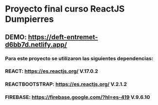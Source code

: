 

# Proyecto final curso ReactJS Dumpierres


## DEMO:  https://deft-entremet-d6bb7d.netlify.app/




### Para este proyecto se utilizaron las siguientes dependencias:

### REACT:  https://es.reactjs.org/ V.17.0.2
### REACTBOOTSTRAP: https://es.reactjs.org/ V.2.1.2
### FIREBASE: https://firebase.google.com/?hl=es-419 V.9.6.10



